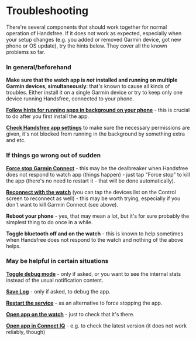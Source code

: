 # Troubleshooting

There're several components that should work together for normal operation of Handsfree. If it does not work as expected, especially when your setup changes (e.g. you added or removed Garmin device, got new phone or OS update), try the hints below. They cover all the known problems so far.

### In general/beforehand

**Make sure that the watch app is _not_ installed and running on multiple Garmin devices, simultaneously**: that's known to cause all kinds of troubles. Either install it on a single Garmin device or try to keep only one device running Handsfree, connected to your phone.

**[Follow hints for running apps in background on your phone](do://doki)** - this is crucial to do after you first install the app.

**[Check Handsfree app settings](do://settings)** to make sure the necessary permissions are given, it's not blocked from running in the background by something extra and etc.

### If things go wrong out of sudden

**[Force stop Garmin Connect](do://garmin-connect-settings)** - this may be the dealbreaker when Handsfree does not respond to watch app (things happen) - just tap "Force stop" to kill the app (there's no need to restart it - that will be done automatically).

**[Reconnect with the watch](do://reconnect-connectiq)** (you can tap the devices list on the Control screen to reconnect as well) - this may be worth trying, especially if you don't want to kill Garmin Connect (see above).

**Reboot your phone** - yes, that may mean a lot, but it's for sure probably the simplest thing to do once in a while.

**Toggle bluetooth off and on the watch** - this is known to help sometimes when Handsfree does not respond to the watch and nothing of the above helps.

### May be helpful in certain situations

**[Toggle debug mode](do://toggle-debug-mode)** - only if asked, or you want to see the internal stats instead of the usual notification content.

**[Save Log](do://share-log)** - only if asked, to debug the app.

**[Restart the service](do://restart-service)** - as an alternative to force stopping the app.

**[Open app on the watch](do://open-watch-app)** - just to check that it's there.

**[Open app in Connect IQ](do://open-app-in-store)** - e.g. to check the latest version (it does not work reliably, though)

